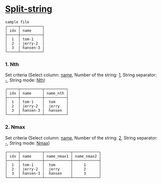 # [Split-string](../src-tauri/src/lib/cmd/string/split.rs)

```
sample file
┌─────┬──────────┐
│ idx │ name     │
├─────┼──────────┤
│  1  │ tom-1    │
│  2  │ jerry-2  │
│  3  | hansen-3 |
└─────┴──────────┘
```


### 1. Nth
Set criteria (Select column: <u>name</u>, Number of the string: <u>1</u>, String separator: <u>-</u>, String mode: <u>Nth</u>)
```
┌─────┬──────────┬──────────┐
│ idx │ name     │ name_nth │
├─────┼──────────┼──────────┤
│  1  │ tom-1    │  tom     │
│  2  │ jerry-2  │  jerry   │
│  3  | hansen-3 |  hansen  │
└─────┴──────────┴──────────┘
```


### 2. Nmax
Set criteria (Select column: <u>name</u>, Number of the string: <u>2</u>, String separator: <u>-</u>, String mode: <u>Nmax</u>)
```
┌─────┬──────────┬────────────┬────────────┐
│ idx │ name     │ name_nmax1 │ name_nmax2 │
├─────┼──────────┼────────────┼────────────┤
│  1  │ tom-1    │  tom       │     1      │
│  2  │ jerry-2  │  jerry     │     2      │
│  3  | hansen-3 |  hansen    │     3      │
└─────┴──────────┴────────────┴────────────┘
```